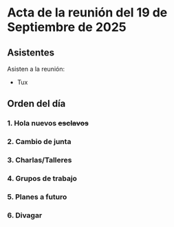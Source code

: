 # Acta de la reunión del 19 de Septiembre de 2025

## Asistentes
Asisten a la reunión:
<!-- - [Luis Daniel Casais](https://github.com/rajayonin) -->
<!-- - [José Antonio Verde Jiménez](https://github.com/joseaverde) -->
<!-- - [Jorge Adrian Saghin Dudulea](https://github.com/z4na14) -->
<!-- - [Daniel Ortiz Hincampié](https://github.com/danielorhin34) -->
<!-- - [Alberto Núñez Sierra](https://github.com/rotlerxd) -->
<!-- - [Konstantin Rannev](https://github.com/pahheb) -->
<!-- - [Javier Martín Pizarro](https://github.com/jmartinpizarro) -->
<!-- - [Hugo Pérez](https://github.com/hugo-perez) -->
<!-- - [Lucas Madrid Garre](https://github.com/LuckyMG1) -->
<!-- - Rodrigo Milton Campos -->
<!-- - [Diego Rubio](https://github.com/DiegoRubiok1) -->
<!-- - [Sergio Sánchez](https://github.com/seergiospm) -->
<!-- - [Miguel Fernández](https://github.com/miguel-klstr) -->
<!-- - [Alber Giurgiu](https://github.com/fedes1to) -->
- Tux

<!-- De forma remota: -->
<!-- - [Jorge Lázaro Ruiz](https://github.com/JorgeyGari) -->
<!-- - [Salva Ayala Iglesias](https://github.com/Goldensit0) -->


## Orden del día

### 1. Hola nuevos ~~esclavos~~



### 2. Cambio de junta



### 3. Charlas/Talleres
<!--
- GUL Jamón
  - 24-26 sept
- Install Party
- Git
  - semana del 10 nov
  - con los de AISC
- Typst
- C++
-->


### 4. Grupos de trabajo
<!--
- OpenGUL
- Rust?
- Typst?
  - Plantilla de presentaciones con Touying
  (https://touying-typ.github.io/docs/build-your-own-theme/) a lo
  https://github.com/guluc3m/jornadas-plantillas?
-->



### 5. Planes a futuro



### 6. Divagar

